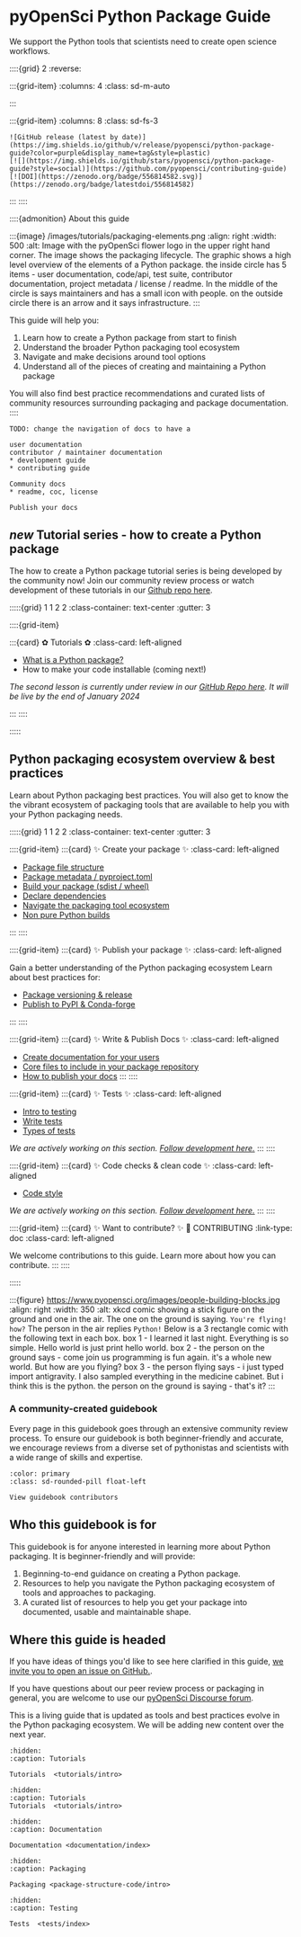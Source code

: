 # pyOpenSci Python Package Guide

We support the Python tools that scientists need to create open science workflows.

::::{grid} 2
:reverse:

:::{grid-item}
:columns: 4
:class: sd-m-auto

:::

:::{grid-item}
:columns: 8
:class: sd-fs-3

```{only} html
![GitHub release (latest by date)](https://img.shields.io/github/v/release/pyopensci/python-package-guide?color=purple&display_name=tag&style=plastic)
[![](https://img.shields.io/github/stars/pyopensci/python-package-guide?style=social)](https://github.com/pyopensci/contributing-guide)
[![DOI](https://zenodo.org/badge/556814582.svg)](https://zenodo.org/badge/latestdoi/556814582)
```

:::
::::

::::{admonition} About this guide

:::{image} /images/tutorials/packaging-elements.png
:align: right
:width: 500
:alt: Image with the pyOpenSci flower logo in the upper right hand corner. The image shows the packaging lifecycle. The graphic shows a high level overview of the elements of a Python package. the inside circle has 5 items - user documentation, code/api, test suite, contributor documentation, project metadata / license / readme. In the middle of the circle is says maintainers and has a small icon with people. on the outside circle there is an arrow and it says infrastructure.
:::

This guide will help you:

1. Learn how to create a Python package from start to finish
1. Understand the broader Python packaging tool ecosystem
1. Navigate and make decisions around tool options
1. Understand all of the pieces of creating and maintaining a Python package

You will also find best practice recommendations and curated lists of community resources surrounding packaging and package documentation.
::::


```{todo}
TODO: change the navigation of docs to have a

user documentation
contributor / maintainer documentation
* development guide
* contributing guide

Community docs
* readme, coc, license

Publish your docs
```
## _new_ Tutorial series - how to create a Python package

The how to create a Python package tutorial series is being developed
by the community now! Join our community review process or watch development of these tutorials in our [Github repo here](https://github.com/pyOpenSci/python-package-guide).


:::::{grid} 1 1 2 2
:class-container: text-center
:gutter: 3

::::{grid-item}

:::{card} ✿ Tutorials ✿
:class-card: left-aligned

* [What is a Python package?](/tutorials/intro)
* How to make your code installable (coming next!)

_The second lesson is currently under review in our [GitHub Repo here](https://github.com/pyOpenSci/python-package-guide/pulls). It will be live by the end of January 2024_

:::
::::

:::::


## Python packaging ecosystem overview & best practices

Learn about Python packaging best practices. You will also get to know the
the vibrant ecosystem of packaging tools that are available to help you with your Python packaging needs.

:::::{grid} 1 1 2 2
:class-container: text-center
:gutter: 3

::::{grid-item}
:::{card} ✨ Create your package ✨
:class-card: left-aligned

* [Package file structure](/package-structure-code/python-package-structure)
* [Package metadata / pyproject.toml](package-structure-code/pyproject-toml-python-package-metadata.md)
* [Build your package (sdist / wheel)](package-structure-code/python-package-distribution-files-sdist-wheel.md)
* [Declare dependencies](package-structure-code/declare-dependencies.md)
* [Navigate the packaging tool ecosystem](package-structure-code/python-package-build-tools.md)
* [Non pure Python builds](package-structure-code/complex-python-package-builds.md)

:::
::::

::::{grid-item}
:::{card} ✨ Publish your package ✨
:class-card: left-aligned

Gain a better understanding of the Python packaging ecosystem
Learn about best practices for:

* [Package versioning & release](/package-structure-code/python-package-versions.md)
* [Publish to PyPI & Conda-forge](/package-structure-code/publish-python-package-pypi-conda.md)

:::
::::


::::{grid-item}
:::{card} ✨ Write & Publish Docs ✨
:class-card: left-aligned

* [Create documentation for your users](/documentation/write-user-documentation/intro)
* [Core files to include in your package repository](/documentation/repository-files/intro)
* [How to publish your docs](/documentation/hosting-tools/intro)
:::
::::

::::{grid-item}
:::{card} ✨ Tests ✨
:class-card: left-aligned

* [Intro to testing](tests/index.md)
* [Write tests](tests/write-tests.md)
* [Types of tests](tests/test-types.md)

*We are actively working on this section. [Follow development here.](https://github.com/pyOpenSci/python-package-guide)*
:::
::::

::::{grid-item}
:::{card} ✨ Code checks & clean code ✨
:class-card: left-aligned

* [Code style](package-structure-code/code-style-linting-format.md)

*We are actively working on this section. [Follow development here.](https://github.com/pyOpenSci/python-package-guide)*
:::
::::

::::{grid-item}
:::{card} ✨ Want to contribute? ✨
:link: CONTRIBUTING
:link-type: doc
:class-card: left-aligned

We welcome contributions to this guide. Learn more about how you can
contribute.
:::
::::

:::::


:::{figure} https://www.pyopensci.org/images/people-building-blocks.jpg
:align: right
:width: 350
:alt: xkcd comic showing a stick figure on the ground and one in the air. The one on the ground is saying. `You're flying! how?`  The person in the air replies  `Python!` Below is a 3 rectangle comic with the following text in each box. box 1 - I learned it last night. Everything is so simple. Hello world is just print hello world. box 2 - the person on the ground says - come join us programming is fun again. it's a whole new world. But how are you flying? box 3 - the person flying says - i just typed import antigravity. I also sampled everything in the medicine cabinet. But i think this is the python. the person on the ground is saying - that's it?
:::

### A community-created guidebook

Every page in this guidebook goes through an extensive community review
process. To ensure our guidebook is both beginner-friendly and accurate, we encourage reviews from a diverse set of pythonistas and scientists with a wide range of skills and expertise.

```{button-link} https://github.com/pyOpenSci/python-package-guide#contributors-
:color: primary
:class: sd-rounded-pill float-left

View guidebook contributors

```

## Who this guidebook is for

This guidebook is for anyone interested in learning more about Python packaging. It is beginner-friendly and will provide:

1. Beginning-to-end guidance on creating a Python package.
1. Resources to help you navigate the Python packaging ecosystem of tools and approaches to packaging.
1. A curated list of resources to help you get your package into documented, usable and maintainable shape.

## Where this guide is headed

If you have ideas of things you'd like
to see here clarified in this guide, [we invite you to open an issue on GitHub.](https://github.com/pyOpenSci/python-package-guide/issues).

If you have questions about our peer review process or packaging in general, you are welcome to use our [pyOpenSci Discourse forum](https://pyopensci.discourse.group/).

This is a living guide that is updated as tools and best practices evolve in the Python packaging ecosystem. We will be adding new content over the next year.

```{toctree}
:hidden:
:caption: Tutorials

Tutorials  <tutorials/intro>

```

```{toctree}
:hidden:
:caption: Tutorials
Tutorials  <tutorials/intro>
```

```{toctree}
:hidden:
:caption: Documentation

Documentation <documentation/index>

```

```{toctree}
:hidden:
:caption: Packaging

Packaging <package-structure-code/intro>

```

```{toctree}
:hidden:
:caption: Testing

Tests  <tests/index>

```

